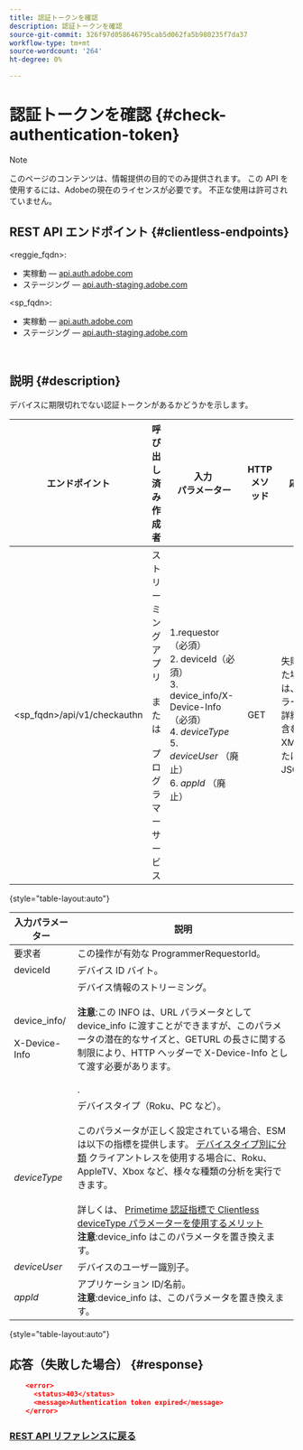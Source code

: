 ```yaml
---
title: 認証トークンを確認
description: 認証トークンを確認
source-git-commit: 326f97d058646795cab5d062fa5b980235f7da37
workflow-type: tm+mt
source-wordcount: '264'
ht-degree: 0%

---
```



# 認証トークンを確認 {#check-authentication-token}

>[!NOTE]
>
>このページのコンテンツは、情報提供の目的でのみ提供されます。 この API を使用するには、Adobeの現在のライセンスが必要です。 不正な使用は許可されていません。

## REST API エンドポイント {#clientless-endpoints}

&lt;reggie_fqdn>:

* 実稼動 — [api.auth.adobe.com](http://api.auth.adobe.com/)
* ステージング — [api.auth-staging.adobe.com](http://api.auth-staging.adobe.com/)

&lt;sp_fqdn>:

* 実稼動 — [api.auth.adobe.com](http://api.auth.adobe.com/)
* ステージング — [api.auth-staging.adobe.com](http://api.auth-staging.adobe.com/)

</br>

## 説明 {#description}

デバイスに期限切れでない認証トークンがあるかどうかを示します。

| エンドポイント | 呼び出し済み  </br>作成者 | 入力   </br>パラメーター | HTTP  </br>メソッド | 応答 | HTTP  </br>応答 |
| --- | --- | --- | --- | --- | --- |
| &lt;sp_fqdn>/api/v1/checkauthn | ストリーミングアプリ</br></br>または</br></br>プログラマーサービス | 1.requestor （必須）</br>2.  deviceId（必須）</br>3.  device_info/X-Device-Info （必須）</br>4.  _deviceType_ </br>5.  _deviceUser_ （廃止）</br>6.  _appId_ （廃止） | GET | 失敗した場合は、エラーの詳細を含む XML または JSON。 | 200 — 成功   </br>403 — 成功なし |

{style="table-layout:auto"}


| 入力パラメーター | 説明 |
| --- | --- |
| 要求者 | この操作が有効な ProgrammerRequestorId。 |
| deviceId | デバイス ID バイト。 |
| device_info/</br></br>X-Device-Info | デバイス情報のストリーミング。</br></br>**注意**:この INFO は、URL パラメータとして device_info に渡すことができますが、このパラメータの潜在的なサイズと、GETURL の長さに関する制限により、HTTP ヘッダーで X-Device-Info として渡す必要があります。 </br></br><!--See the full details in [Passing Device and Connection Information](http://tve.helpdocsonline.com/passing-device-information)(/help/authentication/passing-client-information-device-connection-and-application.md)-->. |
| _deviceType_ | デバイスタイプ（Roku、PC など）。</br></br>このパラメータが正しく設定されている場合、ESM は以下の指標を提供します。 [デバイスタイプ別に分類](/help/authentication/entitlement-service-monitoring-overview.md#clientless_device_type) クライアントレスを使用する場合に、Roku、AppleTV、Xbox など、様々な種類の分析を実行できます。</br></br>詳しくは、 [Primetime 認証指標で Clientless deviceType パラメーターを使用するメリット&#x200B;](/help/authentication/benefits-of-using-the-clientless-devicetype-parameter-in-pass-metrics.md)</br>**注意**:device_info はこのパラメータを置き換えます。 |
| _deviceUser_ | デバイスのユーザー識別子。 |
| _appId_ | アプリケーション ID/名前。</br>**注意**:device_info は、このパラメータを置き換えます。 |

{style="table-layout:auto"}


## 応答（失敗した場合） {#response}

```JSON
    <error>
      <status>403</status>
      <message>Authentication token expired</message>
    </error>
```

### [REST API リファレンスに戻る](/help/authentication/rest-api-reference.md)
